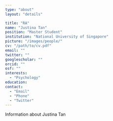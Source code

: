```yaml
---
type: "about"
layout: "details"

title: "RA"
name: "Justina Tan"
position: "Master Student"
institution: "National University of Singapore"
picture: "/images/people/"
cv: "/path/to/cv.pdf"
email: ""
twitter: ""
googlescholar: ""
orcid: ""
osf: ""
interests:
  - "Psychology"
education:
contact:
  - "Email"
  - "Phone"
  - "Twitter"
---
```


Information about Justina Tan
